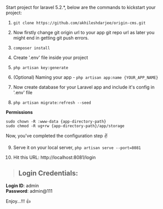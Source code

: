 Start project for laravel 5.2.*, below are the commands to kickstart your project:  
  
1. `git clone https://github.com/akhileshdarjee/origin-cms.git`

2. Now firstly change git origin url to your app git repo url as later you might end in getting git push errors.

3. `composer install`

4. Create '.env' file inside your project

5. `php artisan key:generate`

6. (Optional) Naming your app - `php artisan app:name {YOUR_APP_NAME}`

7. Now create database for your Laravel app and include it's config in '.env' file

8. `php artisan migrate:refresh --seed`
  
  
**Permissions**
  
`sudo chown -R :www-data {app-directory-path}`  
`sudo chmod -R ug+rw {app-directory-path}/app/storage`  

  
Now, you've completed the configuration step :v:

9. Serve it on your local server, `php artisan serve --port=8081`
  
10. Hit this URL: http://localhost:8081/login  
  
> ## Login Credentials:

**Login ID**: admin  
**Password**: admin@111  
  
  
Enjoy...!!! :thumbsup: